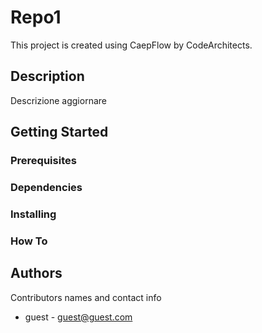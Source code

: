 # Repo1
This project is created using CaepFlow by CodeArchitects.
## Description
Descrizione aggiornare
## Getting Started

### Prerequisites

### Dependencies

### Installing

### How To

## Authors
Contributors names and contact info
- guest - guest@guest.com
